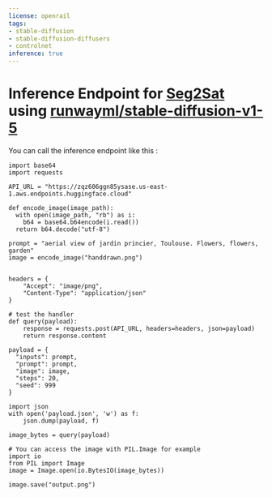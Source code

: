 ```yaml
---
license: openrail
tags:
- stable-diffusion
- stable-diffusion-diffusers
- controlnet
inference: true
---
```


# Inference Endpoint for [Seg2Sat](https://huggingface.co/rgres/Seg2Sat-sd-controlnet) using [runwayml/stable-diffusion-v1-5](https://huggingface.co/stabilityai/stable-diffusion-2-1-base)

You can call the inference endpoint like this :

```
import base64
import requests

API_URL = "https://zqz606ggn85ysase.us-east-1.aws.endpoints.huggingface.cloud"

def encode_image(image_path):
  with open(image_path, "rb") as i:
    b64 = base64.b64encode(i.read())
  return b64.decode("utf-8")

prompt = "aerial view of jardin princier, Toulouse. Flowers, flowers, garden"
image = encode_image("handdrawn.png")


headers = {
	"Accept": "image/png",
	"Content-Type": "application/json"
}

# test the handler
def query(payload):
	response = requests.post(API_URL, headers=headers, json=payload)
	return response.content

payload = {
  "inputs": prompt,
  "prompt": prompt,
  "image": image,
  "steps": 20,
  "seed": 999
}

import json
with open('payload.json', 'w') as f:
    json.dump(payload, f)

image_bytes = query(payload)

# You can access the image with PIL.Image for example
import io
from PIL import Image
image = Image.open(io.BytesIO(image_bytes))

image.save("output.png")

```